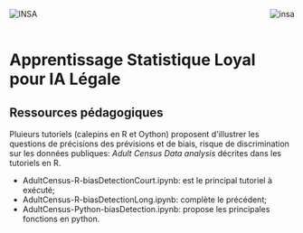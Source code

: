 <a href="http://www.insa-toulouse.fr/" ><img src="http://www.math.univ-toulouse.fr/~besse/Wikistat/Images/Logo_INSAvilletoulouse-RVB.png" style="float:left; max-width: 130px; display: inline" alt="INSA"/></a> 
<a href="http://www.univ-tlse3.fr/" ><img src="http://www.univ-tlse3.fr/medias/photo/ut3pres_logoq_1372757033342.jpg?ID_FICHE=49702" style="float:right; max-width: 250px; display: inline"  alt="insa"/></a>
<br>  </br>

# Apprentissage Statistique Loyal pour IA Légale
## Ressources pédagogiques

Pluieurs tutoriels (calepins en R et Oython) proposent d'illustrer les questions de précisions des prévisions et de biais, risque de discrimination sur les données publiques: *Adult Census Data analysis* décrites dans les tutoriels en R. 



- AdultCensus-R-biasDetectionCourt.ipynb: est le principal tutoriel à exécuté;
- AdultCensus-R-biasDetectionLong.ipynb: complète le précédent;
- AdultCensus-Python-biasDetection.ipynb: propose les principales fonctions en python.
